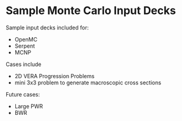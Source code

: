 # Sample Monte Carlo Input Decks

Sample input decks included for:
* OpenMC
* Serpent
* MCNP

Cases include
* 2D VERA Progression Problems
* mini 3x3 problem to generate macroscopic cross sections

Future cases:
* Large PWR
* BWR

